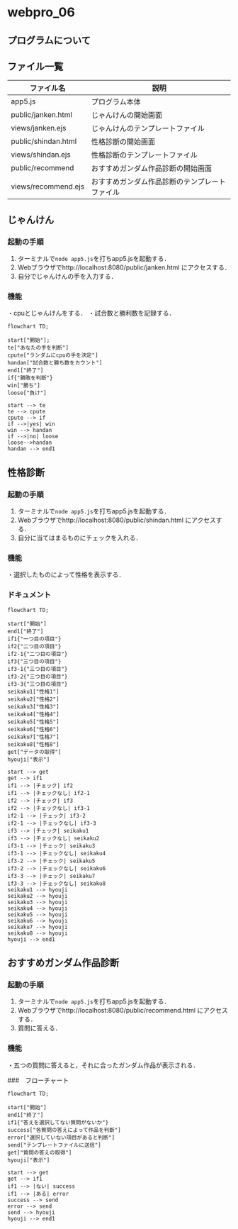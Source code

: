 # webpro_06
## プログラムについて

## ファイル一覧
ファイル名 | 説明 
-|-
app5.js | プログラム本体
public/janken.html | じゃんけんの開始画面 
views/janken.ejs | じゃんけんのテンプレートファイル
public/shindan.html | 性格診断の開始画面
views/shindan.ejs | 性格診断のテンプレートファイル
public/recommend | おすすめガンダム作品診断の開始画面
views/recommend.ejs | おすすめガンダム作品診断のテンプレートファイル
 
## じゃんけん
### 起動の手順
1. ターミナルで```node app5.js```を打ちapp5.jsを起動する．
1. Webブラウザでhttp://localhost:8080/public/janken.html にアクセスする．
1. 自分でじゃんけんの手を入力する．

### 機能
・cpuとじゃんけんをする．
・試合数と勝利数を記録する．
```mermaid
flowchart TD;

start["開始"];
te["あなたの手を判断"]
cpute["ランダムにcpuの手を決定"]
handan["試合数と勝ち数をカウント"]
end1["終了"]
if{"勝敗を判断"}
win["勝ち"]
loose["負け"]

start --> te
te --> cpute
cpute --> if
if -->|yes| win
win --> handan
if -->|no| loose
loose-->handan
handan --> end1
```

## 性格診断

### 起動の手順
1. ターミナルで```node app5.js```を打ちapp5.jsを起動する．
1. Webブラウザでhttp://localhost:8080/public/shindan.html にアクセスする．
1. 自分に当てはまるものにチェックを入れる．

### 機能
・選択したものによって性格を表示する．

### ドキュメント
```mermaid
flowchart TD;

start["開始"]
end1["終了"]
if1{"一つ目の項目"}
if2{"二つ目の項目"}
if2-1{"二つ目の項目"}
if3{"三つ目の項目"}
if3-1{"三つ目の項目"}
if3-2{"三つ目の項目"}
if3-3{"三つ目の項目"}
seikaku1["性格1"]
seikaku2["性格2"]
seikaku3["性格3"]
seikaku4["性格4"]
seikaku5["性格5"]
seikaku6["性格6"]
seikaku7["性格7"]
seikaku8["性格8"]
get["データの取得"]
hyouji["表示"]

start --> get
get --> if1
if1 --> |チェック| if2
if1 --> |チェックなし| if2-1
if2 --> |チェック| if3
if2 --> |チェックなし| if3-1
if2-1 --> |チェック| if3-2
if2-1 --> |チェックなし| if3-3
if3 --> |チェック| seikaku1
if3 --> |チェックなし| seikaku2
if3-1 --> |チェック| seikaku3
if3-1 --> |チェックなし| seikaku4
if3-2 --> |チェック| seikaku5
if3-2 --> |チェックなし| seikaku6
if3-3 --> |チェック| seikaku7
if3-3 --> |チェックなし| seikaku8
seikaku1 --> hyouji
seikaku2 --> hyouji
seikaku3 --> hyouji
seikaku4 --> hyouji
seikaku5 --> hyouji
seikaku6 --> hyouji
seikaku7 --> hyouji
seikaku8 --> hyouji
hyouji --> end1
```

## おすすめガンダム作品診断
### 起動の手順
1. ターミナルで```node app5.js```を打ちapp5.jsを起動する．
1. Webブラウザでhttp://localhost:8080/public/recommend.html にアクセスする．
1. 質問に答える．

### 機能
・五つの質問に答えると，それに合ったガンダム作品が表示される．

###　フローチャート
```mermaid
flowchart TD;

start["開始"]
end1["終了"]
if1{"答えを選択してない質問がないか"}
success["各質問の答えによって作品を判断"]
error["選択していない項目があると判断"]
send["テンプレートファイルに送信"]
get["質問の答えの取得"]
hyouji["表示"]

start --> get
get --> if1
if1 --> |ない| success
if1 --> |ある| error
success --> send
error --> send
send --> hyouji
hyouji --> end1
```


